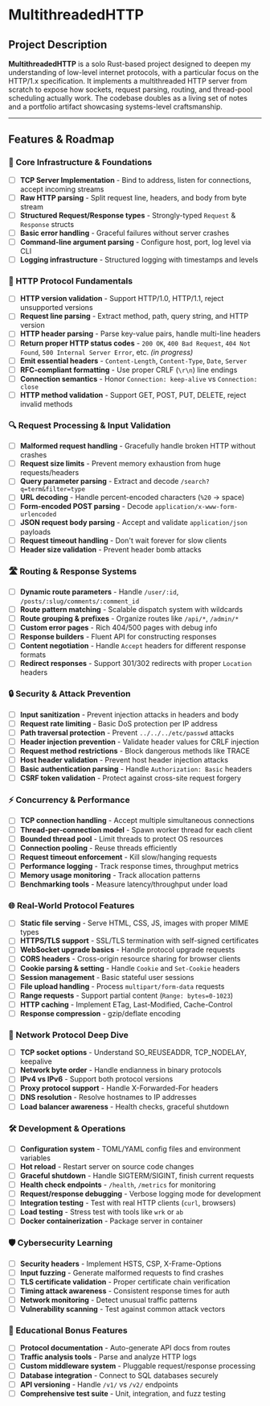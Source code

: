 # MultithreadedHTTP

## Project Description

**MultithreadedHTTP** is a solo Rust-based project designed to deepen my understanding of low-level internet protocols, with a particular focus on the HTTP/1.x specification. It implements a multithreaded HTTP server from scratch to expose how sockets, request parsing, routing, and thread-pool scheduling actually work. The codebase doubles as a living set of notes and a portfolio artifact showcasing systems-level craftsmanship.

---

## Features & Roadmap

### **🔧 Core Infrastructure & Foundations**
- [ ] **TCP Server Implementation** - Bind to address, listen for connections, accept incoming streams
- [ ] **Raw HTTP parsing** - Split request line, headers, and body from byte stream
- [ ] **Structured Request/Response types** - Strongly-typed `Request` & `Response` structs
- [ ] **Basic error handling** - Graceful failures without server crashes
- [ ] **Command-line argument parsing** - Configure host, port, log level via CLI
- [ ] **Logging infrastructure** - Structured logging with timestamps and levels

### **📡 HTTP Protocol Fundamentals**
- [ ] **HTTP version validation** - Support HTTP/1.0, HTTP/1.1, reject unsupported versions
- [ ] **Request line parsing** - Extract method, path, query string, and HTTP version
- [ ] **HTTP header parsing** - Parse key-value pairs, handle multi-line headers
- [ ] **Return proper HTTP status codes** - `200 OK`, `400 Bad Request`, `404 Not Found`, `500 Internal Server Error`, etc. *(in progress)*
- [ ] **Emit essential headers** - `Content-Length`, `Content-Type`, `Date`, `Server`
- [ ] **RFC-compliant formatting** - Use proper CRLF (`\r\n`) line endings
- [ ] **Connection semantics** - Honor `Connection: keep-alive` vs `Connection: close`
- [ ] **HTTP method validation** - Support GET, POST, PUT, DELETE, reject invalid methods

### **🔍 Request Processing & Input Validation**
- [ ] **Malformed request handling** - Gracefully handle broken HTTP without crashes
- [ ] **Request size limits** - Prevent memory exhaustion from huge requests/headers
- [ ] **Query parameter parsing** - Extract and decode `/search?q=term&filter=type`
- [ ] **URL decoding** - Handle percent-encoded characters (`%20` → space)
- [ ] **Form-encoded POST parsing** - Decode `application/x-www-form-urlencoded`
- [ ] **JSON request body parsing** - Accept and validate `application/json` payloads
- [ ] **Request timeout handling** - Don't wait forever for slow clients
- [ ] **Header size validation** - Prevent header bomb attacks

### **🛣️ Routing & Response Systems**
- [ ] **Dynamic route parameters** - Handle `/user/:id`, `/posts/:slug/comments/:comment_id`
- [ ] **Route pattern matching** - Scalable dispatch system with wildcards
- [ ] **Route grouping & prefixes** - Organize routes like `/api/*`, `/admin/*`
- [ ] **Custom error pages** - Rich 404/500 pages with debug info
- [ ] **Response builders** - Fluent API for constructing responses
- [ ] **Content negotiation** - Handle `Accept` headers for different response formats
- [ ] **Redirect responses** - Support 301/302 redirects with proper `Location` headers

### **🔒 Security & Attack Prevention**
- [ ] **Input sanitization** - Prevent injection attacks in headers and body
- [ ] **Request rate limiting** - Basic DoS protection per IP address
- [ ] **Path traversal protection** - Prevent `../../../etc/passwd` attacks
- [ ] **Header injection prevention** - Validate header values for CRLF injection
- [ ] **Request method restrictions** - Block dangerous methods like TRACE
- [ ] **Host header validation** - Prevent host header injection attacks
- [ ] **Basic authentication parsing** - Handle `Authorization: Basic` headers
- [ ] **CSRF token validation** - Protect against cross-site request forgery

### **⚡ Concurrency & Performance**
- [ ] **TCP connection handling** - Accept multiple simultaneous connections
- [ ] **Thread-per-connection model** - Spawn worker thread for each client
- [ ] **Bounded thread pool** - Limit threads to protect OS resources
- [ ] **Connection pooling** - Reuse threads efficiently
- [ ] **Request timeout enforcement** - Kill slow/hanging requests
- [ ] **Performance logging** - Track response times, throughput metrics
- [ ] **Memory usage monitoring** - Track allocation patterns
- [ ] **Benchmarking tools** - Measure latency/throughput under load

### **🌐 Real-World Protocol Features**
- [ ] **Static file serving** - Serve HTML, CSS, JS, images with proper MIME types
- [ ] **HTTPS/TLS support** - SSL/TLS termination with self-signed certificates
- [ ] **WebSocket upgrade basics** - Handle protocol upgrade requests
- [ ] **CORS headers** - Cross-origin resource sharing for browser clients
- [ ] **Cookie parsing & setting** - Handle `Cookie` and `Set-Cookie` headers
- [ ] **Session management** - Basic stateful user sessions
- [ ] **File upload handling** - Process `multipart/form-data` requests
- [ ] **Range requests** - Support partial content (`Range: bytes=0-1023`)
- [ ] **HTTP caching** - Implement ETag, Last-Modified, Cache-Control
- [ ] **Response compression** - gzip/deflate encoding

### **🔬 Network Protocol Deep Dive**
- [ ] **TCP socket options** - Understand SO_REUSEADDR, TCP_NODELAY, keepalive
- [ ] **Network byte order** - Handle endianness in binary protocols
- [ ] **IPv4 vs IPv6** - Support both protocol versions
- [ ] **Proxy protocol support** - Handle X-Forwarded-For headers
- [ ] **DNS resolution** - Resolve hostnames to IP addresses
- [ ] **Load balancer awareness** - Health checks, graceful shutdown

### **🛠️ Development & Operations**
- [ ] **Configuration system** - TOML/YAML config files and environment variables
- [ ] **Hot reload** - Restart server on source code changes
- [ ] **Graceful shutdown** - Handle SIGTERM/SIGINT, finish current requests
- [ ] **Health check endpoints** - `/health`, `/metrics` for monitoring
- [ ] **Request/response debugging** - Verbose logging mode for development
- [ ] **Integration testing** - Test with real HTTP clients (`curl`, browsers)
- [ ] **Load testing** - Stress test with tools like `wrk` or `ab`
- [ ] **Docker containerization** - Package server in container

### **🛡️ Cybersecurity Learning**
- [ ] **Security headers** - Implement HSTS, CSP, X-Frame-Options
- [ ] **Input fuzzing** - Generate malformed requests to find crashes
- [ ] **TLS certificate validation** - Proper certificate chain verification
- [ ] **Timing attack awareness** - Consistent response times for auth
- [ ] **Network monitoring** - Detect unusual traffic patterns
- [ ] **Vulnerability scanning** - Test against common attack vectors

### **🎯 Educational Bonus Features**
- [ ] **Protocol documentation** - Auto-generate API docs from routes
- [ ] **Traffic analysis tools** - Parse and analyze HTTP logs
- [ ] **Custom middleware system** - Pluggable request/response processing
- [ ] **Database integration** - Connect to SQL databases securely
- [ ] **API versioning** - Handle `/v1/` vs `/v2/` endpoints
- [ ] **Comprehensive test suite** - Unit, integration, and fuzz testing
